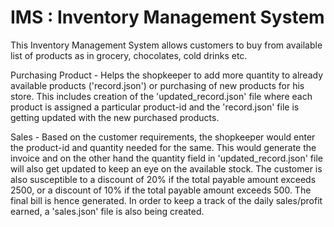# IMS : Inventory Management System


This Inventory Management System allows customers to buy from available list of products as in grocery, 
chocolates, cold drinks etc.

Purchasing Product - Helps the shopkeeper to add more quantity to already available products ('record.json') or
purchasing of new products for his store. This includes creation of the 'updated_record.json' file where each 
product is assigned a particular product-id and the 'record.json' file is getting updated with the new 
purchased products.

Sales - Based on the customer requirements, the shopkeeper would enter the product-id and quantity needed for 
the same. This would generate the invoice and on the other hand the quantity field in 'updated_record.json' file
will also get updated to keep an eye on the available stock. The customer is also susceptible to a discount of 20%
if the total payable amount exceeds 2500, or a discount of 10% if the total payable amount exceeds 500. The final 
bill is hence generated. In order to keep a track of the daily sales/profit earned, a 'sales.json' file is also 
being created.
